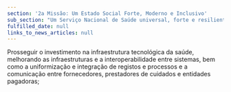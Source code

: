 ```yaml
---
section: '2a Missão: Um Estado Social Forte, Moderno e Inclusivo'
sub_section: "Um Serviço Nacional de Saúde universal, forte e resiliente"
fulfilled_date: null
links_to_news_articles: null
---
```


Prosseguir o investimento na infraestrutura tecnológica da saúde, melhorando as infraestruturas e a interoperabilidade entre sistemas, bem como a uniformização e integração de registos e processos e a comunicação entre fornecedores, prestadores de cuidados e entidades pagadoras;